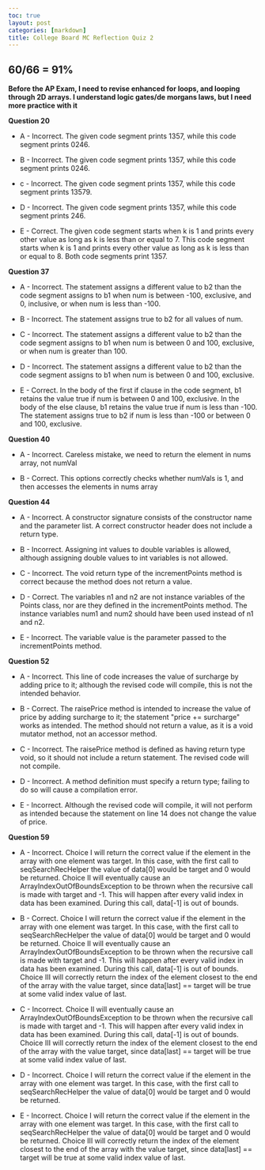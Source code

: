 ```yaml
---
toc: true
layout: post
categories: [markdown]
title: College Board MC Reflection Quiz 2
---
```


## 60/66 = 91%

**Before the AP Exam, I need to revise enhanced for loops, and looping through 2D arrays. I understand logic gates/de morgans laws, but I need more practice with it**

**Question 20**
- A - Incorrect. The given code segment prints 1357, while this code segment prints 0246.

- B - Incorrect. The given code segment prints 1357, while this code segment prints 0246.

- c - Incorrect. The given code segment prints 1357, while this code segment prints 13579.

- D - Incorrect. The given code segment prints 1357, while this code segment prints 246.

- E - Correct. The given code segment starts when k is 1 and prints every other value as long as k is less than or equal to 7. This code segment starts when k is 1 and prints every other value as long as k is less than or equal to 8. Both code segments print 1357.



**Question 37**
- A - Incorrect. The statement assigns a different value to b2 than the code segment assigns to b1 when num is between -100, exclusive, and 0, inclusive, or when num is less than -100.

- B - Incorrect. The statement assigns true to b2 for all values of num.

- C - Incorrect. The statement assigns a different value to b2 than the code segment assigns to b1 when num is between 0 and 100, exclusive, or when num is greater than 100.

- D - Incorrect. The statement assigns a different value to b2 than the code segment assigns to b1 when num is between 0 and 100, exclusive.

- E - Correct. In the body of the first if clause in the code segment, b1 retains the value true if num is between 0 and 100, exclusive. In the body of the else clause, b1 retains the value true if num is less than -100. The statement assigns true to b2 if num is less than -100 or between 0 and 100, exclusive.




**Question 40**
- A - Incorrect. Careless mistake, we need to return the element in nums array, not numVal

- B - Correct. This options correctly checks whether numVals is 1, and then accesses the elements in nums array



**Question 44**
- A - Incorrect. A constructor signature consists of the constructor name and the parameter list. A correct constructor header does not include a return type.

- B - Incorrect. Assigning int values to double variables is allowed, although assigning double values to int variables is not allowed.

- C - Incorrect. The void return type of the incrementPoints method is correct because the method does not return a value.

- D - Correct. The variables n1 and n2 are not instance variables of the Points class, nor are they defined in the incrementPoints method. The instance variables num1 and num2 should have been used instead of n1 and n2.

- E - Incorrect. The variable value is the parameter passed to the incrementPoints method.


**Question 52**
- A - Incorrect. This line of code increases the value of surcharge by adding price to it; although the revised code will compile, this is not the intended behavior.

- B - Correct. The raisePrice method is intended to increase the value of price by adding surcharge to it; the statement "price += surcharge" works as intended. The method should not return a value, as it is a void mutator method, not an accessor method.

- C - Incorrect. The raisePrice method is defined as having return type void, so it should not include a return statement. The revised code will not compile.

- D - Incorrect. A method definition must specify a return type; failing to do so will cause a compilation error.

- E - Incorrect. Although the revised code will compile, it will not perform as intended because the statement on line 14 does not change the value of price.


**Question 59**
- A - Incorrect. Choice I will return the correct value if the element in the array with one element was target. In this case, with the first call to seqSearchRecHelper the value of data[0] would be target and 0 would be returned. Choice II will eventually cause an ArrayIndexOutOfBoundsException to be thrown when the recursive call is made with target and -1. This will happen after every valid index in data has been examined. During this call, data[-1] is out of bounds.

- B - Correct. Choice I will return the correct value if the element in the array with one element was target. In this case, with the first call to seqSearchRecHelper the value of data[0] would be target and 0 would be returned. Choice II will eventually cause an ArrayIndexOutOfBoundsException to be thrown when the recursive call is made with target and -1. This will happen after every valid index in data has been examined. During this call, data[-1] is out of bounds. Choice III will correctly return the index of the element closest to the end of the array with the value target, since data[last] == target will be true at some valid index value of last.

- C - Incorrect. Choice II will eventually cause an ArrayIndexOutOfBoundsException to be thrown when the recursive call is made with target and -1. This will happen after every valid index in data has been examined. During this call, data[-1] is out of bounds. Choice III will correctly return the index of the element closest to the end of the array with the value target, since data[last] == target will be true at some valid index value of last.

- D - Incorrect. Choice I will return the correct value if the element in the array with one element was target. In this case, with the first call to seqSearchRecHelper the value of data[0] would be target and 0 would be returned.

- E - Incorrect. Choice I will return the correct value if the element in the array with one element was target. In this case, with the first call to seqSearchRecHelper the value of data[0] would be target and 0 would be returned. Choice III will correctly return the index of the element closest to the end of the array with the value target, since data[last] == target will be true at some valid index value of last.
